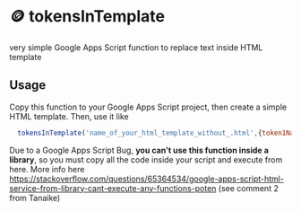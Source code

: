 # 🪙 tokensInTemplate 
very simple Google Apps Script function to replace text inside HTML template

## Usage
Copy this function to your Google Apps Script project, then create a simple HTML template.
Then, use it like
```javascript
  tokensInTemplate('name_of_your_html_template_without_.html',{token1Name: token1Value, token2Name: token2Value ... });
```
Due to a Google Apps Script Bug, **you can't use this function inside a library**, so you must copy all the code inside your script and execute from here.
More info here https://stackoverflow.com/questions/65364534/google-apps-script-html-service-from-library-cant-execute-any-functions-poten
(see comment 2 from Tanaike)
